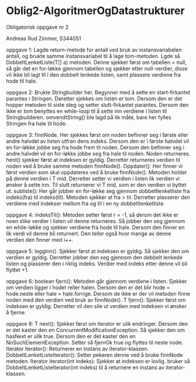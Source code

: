 # Oblig2-AlgoritmerOgDatastrukturer
Obligatorisk oppgave nr 2

Andreas Rud Zimmer, S344051

oppgave 1: Lagde return-metode for antall ved bruk av instansvariabelen antall, og brukte samme instansvariabel til å lage  tom-metoden. Lgde så DobbeltLenketListe(T[] a) metoden. Denne sjekker først om tabellen = null, så går det en for-løkke gjennom tabellen og sjekker etter null-verdier, disse vil ikke bli lagt til i den dobbelt lenkede listen, samt plassere verdiene fra hode til hale. 

oppgave 2: Brukte Stringbuilder her. Begynner med å sette en start-firkantet parantes i Stringen. Deretter sjekkes om listen er tom. Dersom den er det hopper metoden til siste steg og setter slutt-firkantet parantes. Dersom den ikke er tom benyttes en while-loop til å sette inn verdiene i listen til Stringbuilderen. omvendtString() ble lagd på lik måte, bare her fylles Stringen fra hale til hode. 

oppgave 3: finnNode. Her sjekkes først om noden befinner seg i første eller andre halvdel av listen utfran dens indeks. Dersom den er i første halvdel vil en for-løkke jobbe seg fra hode frem til noden. Dersom den befinner seg i andre halvdel vil en for-løkke jobbe seg fra hale til noden. Noden returneres. hent() sjekker først at indeksen er gyldig. Derretter returneres verdien til noden ved å bruke samme metoden finnNode(). Oppdater(): Her finner vi først verdien som skal oppdateres ved å bruke finnNode(). Metoden holder på denne verdien i T mid. Derretter setter vi verdien i listen lik verdien vi ønsker å sette inn. Til slutt returnerer vi T mid, som er den verdien vi byttet ut. subliste(): Her går jobber en for-løkke seg gjennom dobbeltlenketliste fra indeks(fra) til indeks(til). Metoden sjekker at fra > til. Derretter plasserer den verdiene med indekser mellom fra og til i en ny dobbeltlenketliste. 

oppgave 4: indeksTil(): Metoden setter først r = -1, så derom det ikke er noen slike verdier i listen vil denne returneres. Så jobber den seg gjennom en while-løkke og sjekker verdiene fra hode til hale. Dersom den finner en lik verdi vil denne bli returnert. Den teller også hvor mange av denne verdien den finner med i++.

oppgave 5: leggInn(): Sjekker først at indeksen er gyldig. Så sjekker den om verdien er gyldig. Derretter jobber den seg gjennom den debbelt lenkede listen og plasserer den i riktig indeks. Verdier med indeks etter denne vil bli flyttet +1. 

oppgave 6: boolean fjern(): Metoden går gjennom verdiene i listen. Sjekker om verdien ligger i hodet reller halen. Dersom den er det blir hode = hode.neste eller hale = hale.forrige. Dersom de ikke er der vil metoden finne noden med den verdien ved bruk av finnNode(). T fjern(): Sjekker først om indeksen er gyldig. Derretter vil den sile ut verdien med indeksen vi ønsker å fjerne. 

oppgave 8: T next(): Sjekker først om iterator er ulik endringer. Dersom den er det kaster den en ConcurrentModificationException. Så sjekker den om hasNext er ulik true. Dersom den er det kaster den en NoSuchElementException. Setter så fjernOk true og flyttes til neste node. Iterator<T> iterator(): Returnerer en instans av iterator-klassen. DobbeltLenketListeIterator(): Setter pekeren denne ved å bruke finnNode metoden. Iterator<T> iterator(int indeks): Sjekker at indeksen er lovlig. bruker så DobbeltLenketListeIterator(int indeks) til å returnere en instans av iterator-klassen.
